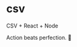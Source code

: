 # csv
CSV + React + Node


<!-- INSPIRATIONAL_QUOTE_START -->
Action beats perfection.
🦄
<!-- INSPIRATIONAL_QUOTE_END -->

